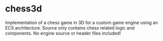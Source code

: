 # chess3d
Implementation of a chess game in 3D for a custom game engine using an ECS architecture. Source only contains chess related logic and components. No engine source or header files included!

